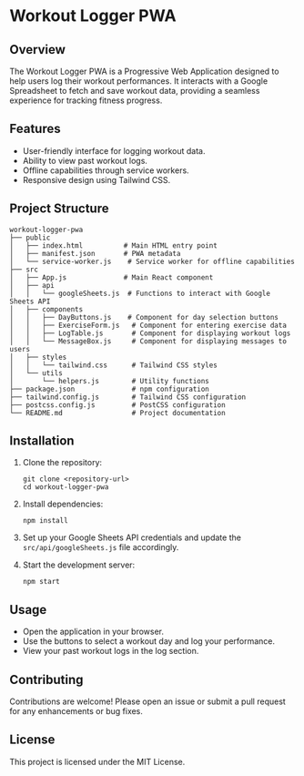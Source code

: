 # Workout Logger PWA

## Overview
The Workout Logger PWA is a Progressive Web Application designed to help users log their workout performances. It interacts with a Google Spreadsheet to fetch and save workout data, providing a seamless experience for tracking fitness progress.

## Features
- User-friendly interface for logging workout data.
- Ability to view past workout logs.
- Offline capabilities through service workers.
- Responsive design using Tailwind CSS.

## Project Structure
```
workout-logger-pwa
├── public
│   ├── index.html          # Main HTML entry point
│   ├── manifest.json       # PWA metadata
│   └── service-worker.js    # Service worker for offline capabilities
├── src
│   ├── App.js              # Main React component
│   ├── api
│   │   └── googleSheets.js  # Functions to interact with Google Sheets API
│   ├── components
│   │   ├── DayButtons.js    # Component for day selection buttons
│   │   ├── ExerciseForm.js   # Component for entering exercise data
│   │   ├── LogTable.js       # Component for displaying workout logs
│   │   └── MessageBox.js     # Component for displaying messages to users
│   ├── styles
│   │   └── tailwind.css      # Tailwind CSS styles
│   └── utils
│       └── helpers.js        # Utility functions
├── package.json              # npm configuration
├── tailwind.config.js        # Tailwind CSS configuration
├── postcss.config.js         # PostCSS configuration
└── README.md                 # Project documentation
```

## Installation
1. Clone the repository:
   ```
   git clone <repository-url>
   cd workout-logger-pwa
   ```

2. Install dependencies:
   ```
   npm install
   ```

3. Set up your Google Sheets API credentials and update the `src/api/googleSheets.js` file accordingly.

4. Start the development server:
   ```
   npm start
   ```

## Usage
- Open the application in your browser.
- Use the buttons to select a workout day and log your performance.
- View your past workout logs in the log section.

## Contributing
Contributions are welcome! Please open an issue or submit a pull request for any enhancements or bug fixes.

## License
This project is licensed under the MIT License.